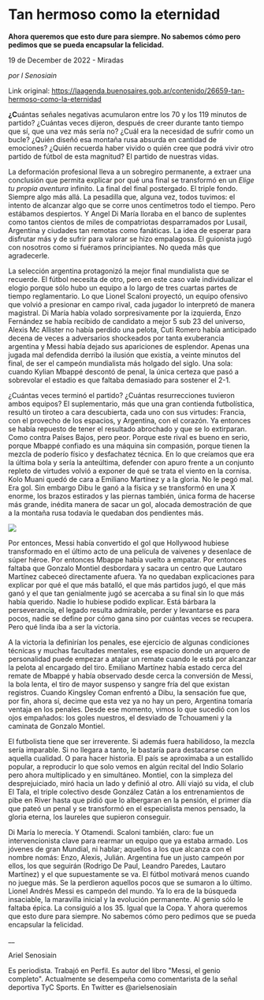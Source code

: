# Tan hermoso como la eternidad

**Ahora queremos que esto dure para siempre. No sabemos cómo pero pedimos que se pueda encapsular la felicidad.**

19 de December de 2022 - Miradas

_por l Senosiain_

Link original: https://laagenda.buenosaires.gob.ar/contenido/26659-tan-hermoso-como-la-eternidad



**¿C**uántas señales negativas acumularon entre los 70 y los 119 minutos de partido? ¿Cuántas veces dijeron, después de creer durante tanto tiempo que sí, que una vez más sería no? ¿Cuál era la necesidad de sufrir como un bucle? ¿Quién diseñó esa montaña rusa absurda en cantidad de emociones? ¿Quién recuerda haber vivido o quién cree que podrá vivir otro partido de fútbol de esta magnitud? El partido de nuestras vidas.




La deformación profesional lleva a un sobregiro permanente, a extraer una conclusión que permita explicar por qué una final se transformó en un *Elige tu propia aventura* infinito. La final del final postergado. El triple fondo. Siempre algo más allá. La pesadilla que, alguna vez, todos tuvimos: el intento de alcanzar algo que se corre unos centímetros todo el tiempo. Pero estábamos despiertos. Y Angel Di María lloraba en el banco de suplentes como tantos cientos de miles de compatriotas desparramados por Lusail, Argentina y ciudades tan remotas como fanáticas. La idea de esperar para disfrutar más y de sufrir para valorar se hizo empalagosa. El guionista jugó con nosotros como si fuéramos principiantes. No queda más que agradecerle.




La selección argentina protagonizó la mejor final mundialista que se recuerde. El fútbol necesita de otro, pero en este caso vale individualizar el elogio porque sólo hubo un equipo a lo largo de tres cuartas partes de tiempo reglamentario. Lo que Lionel Scaloni proyectó, un equipo ofensivo que volvió a presionar en campo rival, cada jugador lo interpretó de manera magistral. Di María había volado sorpresivamente por la izquierda, Enzo Fernández se había recibido de candidato a mejor 5 sub 23 del universo, Alexis Mc Allister no había perdido una pelota, Cuti Romero había anticipado decena de veces a adversarios shockeados por tanta exuberancia argentina y Messi había dejado sus apariciones de esplendor. Apenas una jugada mal defendida derribó la ilusión que existía, a veinte minutos del final, de ser el campeón mundialista más holgado del siglo. Una sola: cuando Kylian Mbappé descontó de penal, la única certeza que pasó a sobrevolar el estadio es que faltaba demasiado para sostener el 2-1.




¿Cuántas veces terminó el partido? ¿Cuántas resurrecciones tuvieron ambos equipos? El suplementario, más que una gran contienda futbolística, resultó un tiroteo a cara descubierta, cada uno con sus virtudes: Francia, con el provecho de los espacios, y Argentina, con el corazón. Ya entonces se había repuesto de tener el resultado abrochado y que se lo extirparan. Como contra Países Bajos, pero peor. Porque este rival es bueno en serio, porque Mbappé confiado es una máquina sin compasión, porque tienen la mezcla de poderío físico y desfachatez técnica. En lo que creíamos que era la última bola y sería la anteúltima, defender con apuro frente a un conjunto repleto de virtudes volvió a exponer de qué se trata el viento en la cornisa. Kolo Muani quedó de cara a Emiliano Martínez y a la gloria. No le pegó mal. Era gol. Sin embargo Dibu le ganó a la física y se transformó en una X enorme, los brazos estirados y las piernas también, única forma de hacerse más grande, inédita manera de sacar un gol, alocada demostración de que a la montaña rusa todavía le quedaban dos pendientes más.




![](https://cdn.feater.me/files/images/755572/06dbad2e-2953-4642-b99a-3b6f4642ae71.jpeg)




Por entonces, Messi había convertido el gol que Hollywood hubiese transformado en el último acto de una película de vaivenes y desenlace de súper héroe. Por entonces Mbappe había vuelto a empatar. Por entonces faltaba que Gonzalo Montiel desbordara y sacara un centro que Lautaro Martínez cabeceó directamente afuera. Ya no quedaban explicaciones para explicar por qué el que más batalló, el que más partidos jugó, el que más ganó y el que tan genialmente jugó se acercaba a su final sin lo que más había querido. Nadie lo hubiese podido explicar. Está bárbara la perseverancia, el legado resulta admirable, perder y levantarse es para pocos, nadie se define por cómo gana sino por cuántas veces se recupera. Pero qué linda iba a ser la victoria.




A la victoria la definirían los penales, ese ejercicio de algunas condiciones técnicas y muchas facultades mentales, ese espacio donde un arquero de personalidad puede empezar a atajar un remate cuando le está por alcanzar la pelota al encargado del tiro. Emiliano Martínez había estado cerca del remate de Mbappé y había observado desde cerca la conversión de Messi, la bola lenta, el tiro de mayor suspenso y sangre fría del que existan registros. Cuando Kingsley Coman enfrentó a Dibu, la sensación fue que, por fin, ahora sí, decime que esta vez ya no hay un pero, Argentina tomaría ventaja en los penales. Desde ese momento, vimos lo que sucedió con los ojos empañados: los goles nuestros, el desviado de Tchouameni y la caminata de Gonzalo Montiel.




El futbolista tiene que ser irreverente. Si además fuera habilidoso, la mezcla sería imparable. Si no llegara a tanto, le bastaría para destacarse con aquella cualidad. O para hacer historia. El país se aproximaba a un estallido popular, a reproducir lo que solo vemos en algún recital del Indio Solario pero ahora multiplicado y en simultáneo. Montiel, con la simpleza del desprejuiciado, miró hacia un lado y definió al otro. Allí viajó su vida, el club El Tala, el triple colectivo desde González Catán a los entrenamientos de pibe en River hasta que pidió que lo albergaran en la pensión, el primer día que pateó un penal y se transformó en el especialista menos pensado, la gloria eterna, los laureles que supieron conseguir.




Di María lo merecía. Y Otamendi. Scaloni también, claro: fue un intervencionista clave para rearmar un equipo que ya estaba armado. Los jóvenes de gran Mundial, ni hablar; aquellos a los que alcanza con el nombre nomás: Enzo, Alexis, Julián. Argentina fue un justo campeón por ellos, los que seguirán (Rodrigo De Paul, Leandro Paredes, Lautaro Martínez) y el que supuestamente se va. El fútbol motivará menos cuando no juegue más. Se la perdieron aquellos pocos que se sumaron a lo último. Lionel Andrés Messi es campeón del mundo. Ya lo era de la búsqueda insaciable, la maravilla inicial y la evolución permanente. Al genio sólo le faltaba épica. La consiguió a los 35. Igual que la Copa. Y ahora queremos que esto dure para siempre. No sabemos cómo pero pedimos que se pueda encapsular la felicidad.




\_\_




Ariel Senosiain




Es periodista. Trabajó en Perfil. Es autor del libro "Messi, el genio completo". Actualmente se desempeña como comentarista de la señal deportiva TyC Sports. En Twitter es @arielsenosiain



